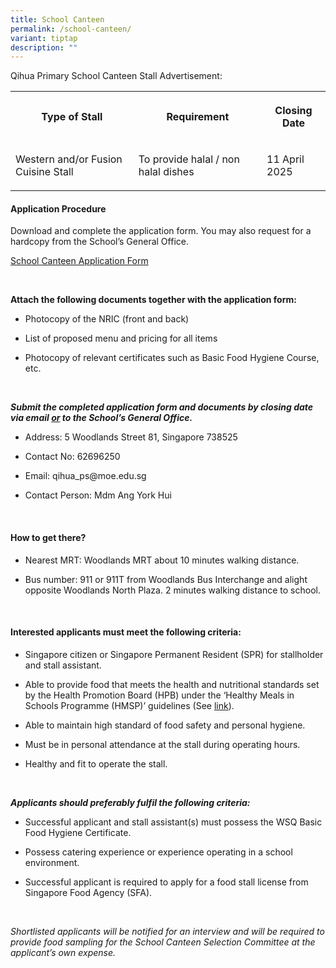 ```yaml
---
title: School Canteen
permalink: /school-canteen/
variant: tiptap
description: ""
---
```

<p>Qihua Primary School Canteen Stall Advertisement:</p>
<p></p>
<table style="minWidth: 75px">
<colgroup>
<col>
<col>
<col>
</colgroup>
<tbody>
<tr>
<th rowspan="1" colspan="1">
<p>Type of Stall</p>
</th>
<th rowspan="1" colspan="1">
<p><strong>Requirement</strong>
</p>
</th>
<th rowspan="1" colspan="1">
<p>Closing Date</p>
</th>
</tr>
<tr>
<td rowspan="1" colspan="1">
<p>Western and/or Fusion Cuisine Stall</p>
</td>
<td rowspan="1" colspan="1">
<p>To provide halal / non halal dishes</p>
</td>
<td rowspan="1" colspan="1">
<p>11 April 2025</p>
</td>
</tr>
</tbody>
</table>
<p></p>
<p></p>
<h4><strong>Application Procedure</strong></h4>
<p>Download and complete the application form. You may also request for a
hardcopy from the School’s General Office.&nbsp;</p>
<p><a href="/files/Application_for_Canteen_Stall_FormBF7.pdf" rel="noopener nofollow" target="_blank">School Canteen Application Form</a>
</p>
<p>&nbsp;</p>
<p><strong>Attach the following documents together with the application form:</strong>
</p>
<ul data-tight="true" class="tight">
<li>
<p>Photocopy of the NRIC (front and back)</p>
</li>
<li>
<p>List of proposed menu and pricing for all items</p>
</li>
<li>
<p>Photocopy of relevant certificates such as Basic Food Hygiene Course,
etc.</p>
</li>
</ul>
<p>&nbsp;</p>
<p><strong><em>Submit the completed application form and documents by closing date via email <u>or</u> to the School’s General Office.</em></strong>
</p>
<ul data-tight="true" class="tight">
<li>
<p>Address:&nbsp;5 Woodlands Street 81, Singapore 738525</p>
</li>
<li>
<p>Contact No:&nbsp;62696250</p>
</li>
<li>
<p>Email: qihua_ps@moe.edu.sg</p>
</li>
<li>
<p>Contact Person: Mdm Ang York Hui</p>
</li>
</ul>
<p>&nbsp;</p>
<h4><strong>How to get there?</strong></h4>
<ul data-tight="true" class="tight">
<li>
<p>Nearest MRT: Woodlands MRT about 10 minutes walking distance.</p>
</li>
<li>
<p>Bus number: 911 or 911T from Woodlands Bus Interchange and alight opposite
Woodlands North Plaza. 2 minutes walking distance to school.</p>
</li>
</ul>
<p>&nbsp;</p>
<h4><strong>Interested applicants must meet the following criteria:</strong></h4>
<ul data-tight="true" class="tight">
<li>
<p>Singapore citizen or Singapore Permanent Resident (SPR) for stallholder
and stall assistant.</p>
</li>
<li>
<p>Able to provide food that meets the health and nutritional standards set
by the Health Promotion Board (HPB) under the ‘Healthy Meals in Schools
Programme (HMSP)’ guidelines&nbsp;(See <a href="https://www.hpb.gov.sg/schools/school-programmes/healthy-meals-in-schools-programme" rel="noopener noreferrer nofollow" target="_blank">link</a>).</p>
</li>
<li>
<p>Able to maintain high standard of food safety and personal hygiene.</p>
</li>
<li>
<p>Must be in personal attendance at the stall during operating hours.</p>
</li>
<li>
<p>Healthy and fit to operate the stall.</p>
</li>
</ul>
<p>&nbsp;</p>
<p><strong><em>Applicants should preferably fulfil the following criteria:</em></strong>
</p>
<ul data-tight="true" class="tight">
<li>
<p>Successful applicant and stall assistant(s) must possess the WSQ Basic
Food Hygiene Certificate.</p>
</li>
<li>
<p>Possess catering experience or experience operating in a school environment.</p>
</li>
<li>
<p>Successful applicant is required to apply for a food stall license from
Singapore Food Agency (SFA).</p>
</li>
</ul>
<p>&nbsp;</p>
<p><em>Shortlisted applicants will be notified for an interview and will be required to provide food sampling for the School Canteen Selection Committee at the applicant’s own expense.&nbsp;</em>
</p>